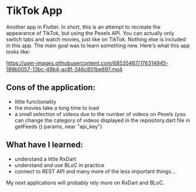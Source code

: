 # TikTok App

Another app in Flutter. In short, this is an attempt to recreate the appearance of TikTok, but using the Pexels API.
You can actually only switch tabs and watch movies, just like on TikTok.
Nothing else is included in this app. The main goal was to learn something new.
Here's what this app looks like:

https://user-images.githubusercontent.com/68535467/176314945-189b0057-13bc-49b4-ac8f-346c801be697.mp4

## Cons of the application:
- little functionality
- the movies take a long time to load
- a small selection of videos due to the number of videos on Pexels (you can change the category of videos displayed in the repository.dart file in getFeeds () params, near "api_key")

## What have I learned:
- understand a little RxDart
- understand and use BLoC in practice
- connect to REST API
and many more of the less important things...

My next applications will probably rely more on RxDart and BLoC.
